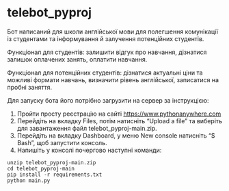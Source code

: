 # telebot_pyproj


Бот написаний для школи англійської мови для полегшення комунікації із студентами та інформування й залучення потенційних студентів. 

Функціонал для студентів: залишити відгук про навчання, дізнатися залишок оплачених занять, оплатити навчання.

Функціонал для потенційних студентів: дізнатися актуальні ціни та можливі формати навчань, визначити рівень англійської, записатися на пробні заняття.

Для запуску бота його потрібно загрузити на сервер за інструкцією:
1.	Пройти просту реєстрацію на сайті https://www.pythonanywhere.com
2.	Перейдіть на вкладку Files, потім натисніть “Upload a file” та виберіть для завантаження файл telebot_pyproj-main.zip.
3.	Перейдіть на вкладку Dashboard, у меню New console натисніть “$ Bash”, щоб запустити консоль.
4.	Напишіть у консолі почергово наступні команди:
```
unzip telebot_pyproj-main.zip
cd telebot_pyproj-main
pip install -r requirements.txt
python main.py
```
